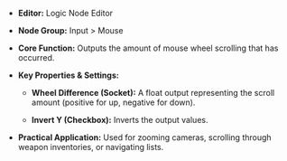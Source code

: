 - **Editor:** Logic Node Editor
    
- **Node Group:** Input > Mouse
    
- **Core Function:** Outputs the amount of mouse wheel scrolling that has occurred.
    
- **Key Properties & Settings:**
    
    - **Wheel Difference (Socket):** A float output representing the scroll amount (positive for up, negative for down).
        
    - **Invert Y (Checkbox):** Inverts the output values.
        
- **Practical Application:** Used for zooming cameras, scrolling through weapon inventories, or navigating lists.